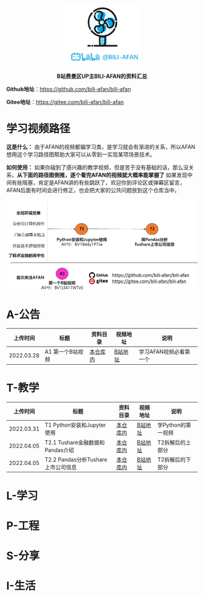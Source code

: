 <h1 align="center">
   <img src="./pics/logo.png" height="150">
    <br>
</h1>

<p align="center">
    <strong>B站费曼区UP主BILI-AFAN的资料汇总</strong>
</p>

**Github地址**：https://github.com/bili-afan/bili-afan

**Gitee地址**：https://gitee.com/bili-afan/bili-afan

# 学习视频路径

**这是什么：** 由于AFAN的视频都偏学习类，是学习就会有渐进的关系，所以AFAN想用这个学习路径图帮助大家可以从零到一实现某项场景技术。

**如何使用：** 如果你碰到了感兴趣的教学视频，但是苦于没有基础的话，那么没关系，**从下面的路径图倒推，逐个看完AFAN的视频就大概率能掌握了** 如果发现中间有些阻塞，肯定是AFAN讲的有些跳跃了，欢迎你到评论区或弹幕区留言，AFAN后面有时间会进行修正，也会把大家的公共问题放到这个仓库当中。

![](./pics/视频关系.png)

# A-公告

| 上传时间   | 标题             | 资料目录                                  | 视频地址                                               | 说明                   |
| ---------- | ---------------- | ----------------------------------------- | ------------------------------------------------------ | ---------------------- |
| 2022.03.28 | A1 第一个B站视频 | [本仓库内](Announcement/A1-第一个B站视频) | [B站地址](https://www.bilibili.com/video/BV1j3411W7z5) | 学习AFAN视频必看第一个 |

# T-教学

| 上传时间   | 标题                             | 资料目录                                                  | 视频地址                                               | 说明               |
| ---------- | -------------------------------- | --------------------------------------------------------- | ------------------------------------------------------ | ------------------ |
| 2022.03.31 | T1 Python安装和Jupyter使用       | [本仓库内](./Teaching/T1-Python安装和Jupyter使用)         | [B站地址](https://www.bilibili.com/video/BV1B44y1P7Je) | 学Python的第一视频 |
| 2022.04.05 | T2.1 Tushare金融数据和Pandas介绍 | [本仓库内](./Teaching/T2-用Pandas分析Tushare上市公司信息) | [B站地址](https://www.bilibili.com/video/bv1a3411H7kP) | T2拆解后的上部分   |
| 2022.04.05 | T2.2 Pandas分析Tushare上市公司信息 | [本仓库内](./Teaching/T2-用Pandas分析Tushare上市公司信息) | [B站地址](https://www.bilibili.com/video/BV16u411e7fU) | T2拆解后的下部分   |

# L-学习

# P-工程

# S-分享

# I-生活

